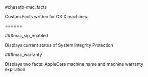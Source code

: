 #chasetb-mac_facts

Custom Facts written for OS X machines.

======


###mac_sip_enabled

Displays current status of System Integrity Protection

###mac_warranty

Displays two facts: AppleCare machine name and machine warranty expiration